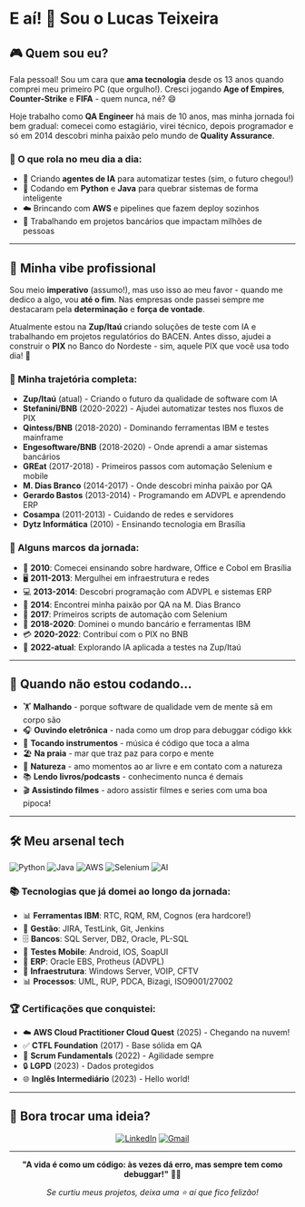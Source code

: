 # E aí! 👋 Sou o Lucas Teixeira

## 🎮 Quem sou eu?

Fala pessoal! Sou um cara que **ama tecnologia** desde os 13 anos quando comprei meu primeiro PC (que orgulho!). Cresci jogando **Age of Empires**, **Counter-Strike** e **FIFA** - quem nunca, né? 😄

Hoje trabalho como **QA Engineer** há mais de 10 anos, mas minha jornada foi bem gradual: comecei como estagiário, virei técnico, depois programador e só em 2014 descobri minha paixão pelo mundo de **Quality Assurance**.

### 🚀 O que rola no meu dia a dia:
- 🤖 Criando **agentes de IA** para automatizar testes (sim, o futuro chegou!)
- 🐍 Codando em **Python** e **Java** para quebrar sistemas de forma inteligente
- ☁️ Brincando com **AWS** e pipelines que fazem deploy sozinhos
- 🏦 Trabalhando em projetos bancários que impactam milhões de pessoas

---

## 🎯 Minha vibe profissional

Sou meio **imperativo** (assumo!), mas uso isso ao meu favor - quando me dedico a algo, vou **até o fim**. Nas empresas onde passei sempre me destacaram pela **determinação** e **força de vontade**. 

Atualmente estou na **Zup/Itaú** criando soluções de teste com IA e trabalhando em projetos regulatórios do BACEN. Antes disso, ajudei a construir o **PIX** no Banco do Nordeste - sim, aquele PIX que você usa todo dia! 💸

### 🏢 Minha trajetória completa:
- **Zup/Itaú** (atual) - Criando o futuro da qualidade de software com IA
- **Stefanini/BNB** (2020-2022) - Ajudei automatizar testes nos fluxos de PIX
- **Qintess/BNB** (2018-2020) - Dominando ferramentas IBM e testes mainframe
- **Engesoftware/BNB** (2018-2020) - Onde aprendi a amar sistemas bancários
- **GREat** (2017-2018) - Primeiros passos com automação Selenium e mobile
- **M. Dias Branco** (2014-2017) - Onde descobri minha paixão por QA
- **Gerardo Bastos** (2013-2014) - Programando em ADVPL e aprendendo ERP
- **Cosampa** (2011-2013) - Cuidando de redes e servidores
- **Dytz Informática** (2010) - Ensinando tecnologia em Brasília

### 🚀 Alguns marcos da jornada:
- 🎯 **2010**: Comecei ensinando sobre hardware, Office e Cobol em Brasília
- 🖥️ **2011-2013**: Mergulhei em infraestrutura e redes
- 💻 **2013-2014**: Descobri programação com ADVPL e sistemas ERP
- 🧪 **2014**: Encontrei minha paixão por QA na M. Dias Branco
- 🤖 **2017**: Primeiros scripts de automação com Selenium
- 🏦 **2018-2020**: Dominei o mundo bancário e ferramentas IBM
- 💳 **2020-2022**: Contribuí com o PIX no BNB
- 🤖 **2022-atual**: Explorando IA aplicada a testes na Zup/Itaú

---

## 🎵 Quando não estou codando...

- 🏋️ **Malhando** - porque software de qualidade vem de mente sã em corpo são
- 🎧 **Ouvindo eletrônica** - nada como um drop para debuggar código kkk
- 🎸 **Tocando instrumentos** - música é código que toca a alma
- 🏖️ **Na praia** - mar que traz paz para corpo e mente
- 🌱 **Natureza** - amo momentos ao ar livre e em contato com a natureza
- 📚 **Lendo livros/podcasts** - conhecimento nunca é demais
- 🎬 **Assistindo filmes** - adoro assistir filmes e series com uma boa pipoca!

---

## 🛠️ Meu arsenal tech

![Python](https://img.shields.io/badge/Python-Minha%20paixão-3776AB?style=for-the-badge&logo=python&logoColor=white)
![Java](https://img.shields.io/badge/Java-Clássico-ED8B00?style=for-the-badge&logo=openjdk&logoColor=white)
![AWS](https://img.shields.io/badge/AWS-Na%20nuvem-232F3E?style=for-the-badge&logo=amazon-aws&logoColor=white)
![Selenium](https://img.shields.io/badge/Selenium-Automatizando-43B02A?style=for-the-badge&logo=selenium&logoColor=white)
![AI](https://img.shields.io/badge/AI-O%20futuro-FF6B6B?style=for-the-badge&logo=openai&logoColor=white)

### 📚 Tecnologias que já domei ao longo da jornada:
- 📊 **Ferramentas IBM**: RTC, RQM, RM, Cognos (era hardcore!)
- 📁 **Gestão**: JIRA, TestLink, Git, Jenkins
- 🗄️ **Bancos**: SQL Server, DB2, Oracle, PL-SQL
- 📱 **Testes Mobile**: Android, IOS, SoapUI
- 🏢 **ERP**: Oracle EBS, Protheus (ADVPL)
- 🔧 **Infraestrutura**: Windows Server, VOIP, CFTV
- 📊 **Processos**: UML, RUP, PDCA, Bizagi, ISO9001/27002

### 🏆 Certificações que conquistei:
- ☁️ **AWS Cloud Practitioner Cloud Quest** (2025) - Chegando na nuvem!
- ✅ **CTFL Foundation** (2017) - Base sólida em QA
- 🏃 **Scrum Fundamentals** (2022) - Agilidade sempre
- 🔒 **LGPD** (2023) - Dados protegidos
- 🌐 **Inglês Intermediário** (2023) - Hello world!

---

## 🤝 Bora trocar uma ideia?

<div align="center">

[![LinkedIn](https://img.shields.io/badge/LinkedIn-Vamos%20conectar-0077B5?style=for-the-badge&logo=linkedin&logoColor=white)](https://linkedin.com/in/lucas-teixeira-67b08b47)
[![Gmail](https://img.shields.io/badge/Gmail-Me%20manda%20um%20oi-D14836?style=for-the-badge&logo=gmail&logoColor=white)](mailto:lucasteixeira.ti@gmail.com)

</div>

---

<div align="center">

**"A vida é como um código: às vezes dá erro, mas sempre tem como debuggar!"** 🐛✨

*Se curtiu meus projetos, deixa uma ⭐ aí que fico felizão!*

</div>
